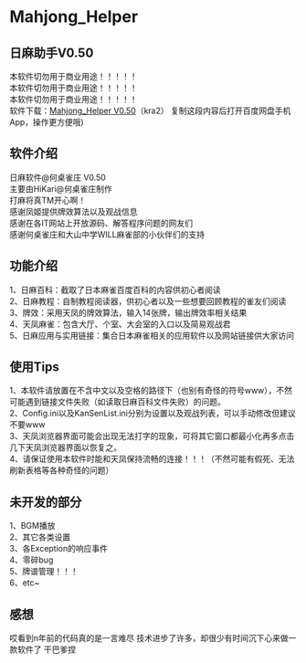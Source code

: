 # Mahjong_Helper
## 日麻助手V0.50 ##
本软件切勿用于商业用途！！！！！</br>
本软件切勿用于商业用途！！！！！</br>
本软件切勿用于商业用途！！！！！</br>
软件下载：[Mahjong_Helper V0.50](https://pan.baidu.com/s/1JN8N5XBwwWnLyY9h3SWjPg)（kra2）
复制这段内容后打开百度网盘手机App，操作更方便哦)

软件介绍
---
日麻软件@何桌雀庄 V0.50</br>
主要由HiKari@何桌雀庄制作</br>
打麻将真TM开心啊！</br>
感谢凤姬提供牌效算法以及观战信息</br>
感谢在各IT网站上开放源码、解答程序问题的网友们</br>
感谢何桌雀庄和大山中学WILL麻雀部的小伙伴们的支持</br>


功能介绍
---
1、日麻百科：截取了日本麻雀百度百科的内容供初心者阅读</br>
2、日麻教程：自制教程阅读器，供初心者以及一些想要回顾教程的雀友们阅读</br>
3、牌效：采用天凤的牌效算法，输入14张牌，输出牌效率相关结果</br>
4、天凤麻雀：包含大厅、个室、大会室的入口以及简易观战君</br>
5、日麻应用与实用链接：集合日本麻雀相关的应用软件以及网站链接供大家访问</br>

使用Tips
---
1、本软件请放置在不含中文以及空格的路径下（也别有奇怪的符号www），不然可能遇到链接文件失败（如读取日麻百科文件失败）的问题。</br>
2、Config.ini以及KanSenList.ini分别为设置以及观战列表，可以手动修改但建议不要www</br>
3、天凤浏览器界面可能会出现无法打字的现象，可将其它窗口都最小化再多点击几下天凤浏览器界面以恢复之。</br>
4、请保证使用本软件时能和天凤保持流畅的连接！！！（不然可能有假死、无法刷新表格等各种奇怪的问题）</br>

未开发的部分
---
1、BGM播放</br>
2、其它各类设置</br>
3、各Exception的响应事件</br>
4、零碎bug</br>
5、牌谱管理！！！</br>
6、etc~</br>

感想
---
哎看到n年前的代码真的是一言难尽
技术进步了许多，却很少有时间沉下心来做一款软件了
干巴爹捏

